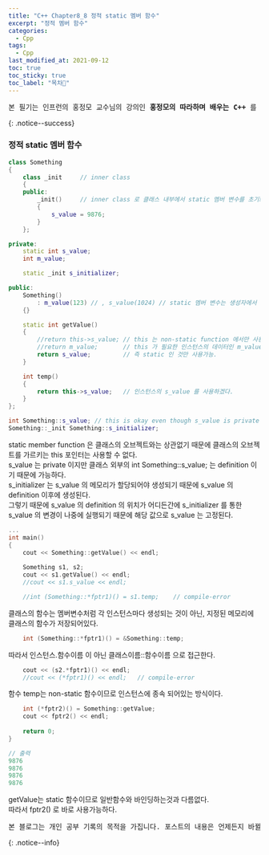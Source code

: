 ```yaml
---
title: "C++ Chapter8_8 정적 static 멤버 함수"
excerpt: "정적 멤버 함수"
categories:
  - Cpp
tags:
  - Cpp
last_modified_at: 2021-09-12
toc: true
toc_sticky: true
toc_label: "목차👀"
---
```


<pre>본 필기는 인프런의 홍정모 교수님의 강의인 <b>홍정모의 따라하며 배우는 C++</b> 를 듣고 작성합니다.</pre>{: .notice--success}

### 정적 static 멤버 함수
```cpp
class Something
{
    class _init     // inner class
    {
    public:
        _init()     // inner class 로 클래스 내부에서 static 멤버 변수를 초기화하는 방법.
        {
            s_value = 9876;
        }
    };

private:
    static int s_value;
    int m_value;

    static _init s_initializer;

public:
    Something()
        : m_value(123) // , s_value(1024) // static 멤버 변수는 생성자에서 초기화 할 수 없다.	
    {}

    static int getValue()
    {
        //return this->s_value; // this 는 non-static function 에서만 사용가능.
        //return m_value;       // this 가 필요한 인스턴스의 데이터인 m_value 는 사용불가.
        return s_value;	        // 즉 static 인 것만 사용가능.
    }

    int temp()
    {
        return this->s_value;   // 인스턴스의 s_value 를 사용하겠다.
    }
};

int Something::s_value; // this is okay even though s_value is private since it's a definition
Something::_init Something::s_initializer;  
```
static member function 은 클래스의 오브젝트와는 상관없기 때문에 클래스의 오브젝트를 가르키는 this 포인터는 사용할 수 없다.    
s_value 는 private 이지만 클래스 외부의 int Something::s_value; 는 definition 이기 때문에 가능하다.    
s_initializer 는 s_value 의 메모리가 할당되어야 생성되기 때문에 s_value 의 definition 이후에 생성된다.    
그렇기 때문에 s_value 의 definition 의 위치가 어디든간에  s_initializer 를 통한 s_value 의 변경이 나중에 실행되기 때문에 해당 값으로 s_value 는 고정된다.


```cpp
...
int main()
{
    cout << Something::getValue() << endl;
        
    Something s1, s2;
    cout << s1.getValue() << endl; 
    //cout << s1.s_value << endl;
``` 
```cpp
    //int (Something::*fptr1)() = s1.temp;    // compile-error
```
클래스의 함수는 멤버변수처럼 각 인스턴스마다 생성되는 것이 아닌, 지정된 메모리에 클래스의 함수가 저장되어있다. 
```cpp                                                    
    int (Something::*fptr1)() = &Something::temp;	
```
따라서 인스턴스.함수이름 이 아닌 클래스이름::함수이름 으로 접근한다.
```cpp
    cout << (s2.*fptr1)() << endl;		 
    //cout << (*fptr1)() << endl;   // compile-error
```
함수 temp는 non-static 함수이므로 인스턴스에 종속 되어있는 방식이다.
```cpp
    int (*fptr2)() = Something::getValue;	
    cout << fptr2() << endl;				
        
    return 0;
} 

// 출력
9876
9876
9876
9876
```
getValue는 static 함수이므로 일반함수와 바인딩하는것과 다름없다.    
따라서 fptr2() 로 바로 사용가능하다.



<pre>본 블로그는 개인 공부 기록의 목적을 가집니다. 포스트의 내용은 언제든지 바뀔 수 있습니다.</pre>{: .notice--info}

